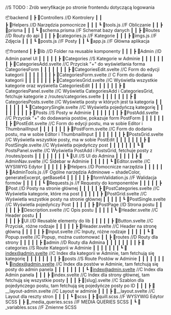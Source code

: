 //S TODO : Zrób weryfikacje po stronie frontendu dotyczącą logowania





📦backend
 ┃
 ┣ 📂Controllers //D Kontrolery
 ┃
 ┃  
 ┣ 📂Helpers //D Narzędzia pomocnicze
 ┃ ┃ 
 ┃ ┗ 📜tools.js //F Obliczanie
 ┃ 
 ┃ 
 ┣ 📂prisma
 ┃ ┃ 
 ┃ ┗ 📜schema.prisma //F Schemat bazy danych
 ┃ 
 ┃ 
 ┣ 📂Routes //D Routy do api
 ┃ ┃ 
 ┃ ┣ 📜categories.js //F Kategorie
 ┃ ┃ 
 ┃ ┣ 📜imgs.js //F Zdjęcia
 ┃ ┃ 
 ┃ ┗ 📜posts.js //F Posty
 ┃ 
 ┃ 
 ┗ 📜app.js //F Główna aplikacja


 📦frontend
 ┃ 
 ┣ 📂lib //D Folder na reusable komponenty
 ┃ ┃ 
 ┃ ┣ 📂Admin //D Admin panel UI
 ┃ ┃ ┃ 
 ┃ ┃ ┣ 📂Categories //S Kategorie w Adminie
 ┃ ┃ ┃ ┃ 
 ┃ ┃ ┃ ┣ 📜CategoriesAdd.svelte //C Przycisk "+" do wyświetlania forma CategoriesForm
 ┃ ┃ ┃ ┃ 
 ┃ ┃ ┃ ┣ 📜CategoriesEdit.svelte //C Form do edycji kategorii
 ┃ ┃ ┃ ┃ 
 ┃ ┃ ┃ ┣ 📜CategoriesForm.svelte // C Form do dodania kategorii
 ┃ ┃ ┃ ┃ 
 ┃ ┃ ┃ ┣ 📜CategoriesGrid.svelte //C Wyświetla wszystkie kategorie oraz wyświetla CategoriesEdit
 ┃ ┃ ┃ ┃ 
 ┃ ┃ ┃ ┣ 📜CategoriesPanel.svelte //C Wyświetla CategoriesAdd i CategoriesGrid, fetchuje kategorie z /routes/categories.svelte 
 ┃ ┃ ┃ ┃ 
 ┃ ┃ ┃ ┣ 📜CategoriesPosts.svelte //C Wyświetla posty w których jest ta kategoria
 ┃ ┃ ┃ ┃ 
 ┃ ┃ ┃ ┗ 📜CategorySingle.svelte //C Wyświetla pojedyńczą kategorię
 ┃ ┃ ┃
 ┃ ┃ ┃
 ┃ ┃ ┣ 📂Posts //S Posty w Adminie
 ┃ ┃ ┃ ┃ 
 ┃ ┃ ┃ ┣ 📜PostAdd.svelte //C Przycisk "+" do dodawania postów, pokazuje form PostForm
 ┃ ┃ ┃ ┃ 
 ┃ ┃ ┃ ┣ 📜PostEdit.svelte //C Form do edycji postu, ma w sobie Editor i ThumbnailInput 
 ┃ ┃ ┃ ┃ 
 ┃ ┃ ┃ ┣ 📜PostForm.svelte //C Form do dodania postu, ma w sobie Editor i ThumbnailInput
 ┃ ┃ ┃ ┃ 
 ┃ ┃ ┃ ┣ 📜PostsGrid.svelte //C Wyświetla wszystkie posty, ma w sobie PostEdit
 ┃ ┃ ┃ ┃ 
 ┃ ┃ ┃ ┣ 📜PostSingle.svelte //C Wyświetla pojedyńczy post
 ┃ ┃ ┃ ┃ 
 ┃ ┃ ┃ ┗ 📜PostsPanel.svelte //C Wyświetla PostAdd i PostsGrid, fetchuje posty z /routes/posts
 ┃ ┃ ┃
 ┃ ┃ ┃ 
 ┃ ┃ ┗ 📂UI //S UI do Admina
 ┃ ┃   ┃
 ┃ ┃   ┣ 📜AdminNav.svelte //C Sidebar w Adminie
 ┃ ┃   ┃ 
 ┃ ┃   ┗ 📜Editor.svelte //C WYSIWYG Edytor
 ┃ ┃ 
 ┃ ┃
 ┃ ┣ 📂Helpers //D Pomocnicze narzędzia
 ┃ ┃ ┃
 ┃ ┃ ┣ 📜AdminTools.js //F Ogólne narzędzia Adminowe ~ shadeColor, generateExcerpt, getBase64 
 ┃ ┃ ┃ 
 ┃ ┃ ┣ 📜formValidation.js //F Walidacja formów
 ┃ ┃ ┃ 
 ┃ ┃ ┗ 📜Requests.js //f Requesty do komponentów
 ┃ ┃
 ┃ ┃
 ┃ ┣ 📂Post //D Posty na stronie głównej
 ┃ ┃ ┃ 
 ┃ ┃ ┣ 📜PostCategories.svelte //C Wyświetla kategorie, które ma post
 ┃ ┃ ┃
 ┃ ┃ ┣ 📜PostGrid.svelte //C Wyświetla wszystkie posty na stronie głównej
 ┃ ┃ ┃
 ┃ ┃ ┗ 📜PostSingle.svelte //C Wyświetla pojedyńczy Post
 ┃ ┃
 ┃ ┃
 ┃ ┣ 📂PostPage //D Strona postu
 ┃ ┃ ┃ 
 ┃ ┃ ┣ 📜Description.svelte //C Opis postu
 ┃ ┃ ┃
 ┃ ┃ ┗ 📜Header.svelte //C Header postu
 ┃ ┃  
 ┃ ┃
 ┃ ┣ 📂UI //D Reusable elementy do lib
 ┃ ┃ ┃
 ┃ ┃ ┣ 📜Button.svelte //C Przycisk, różne rodzaje
 ┃ ┃ ┃
 ┃ ┃ ┣ 📜Header.svelte //C Header na stronę główną
 ┃ ┃ ┃
 ┃ ┃ ┣ 📜Input.svelte //C Inputy, różne rodzaje
 ┃ ┃ ┃
 ┃ ┃ ┗ 📜Popup.svelte //C Popup, można customować
 ┃
 ┃
 ┣ 📂routes //D Routy dla strony
 ┃ ┃
 ┃ ┃
 ┃ ┣ 📂admin //D Routy dla Admina
 ┃ ┃ ┃
 ┃ ┃ ┃
 ┃ ┃ ┣ 📂categories //S Route Kategorii w Adminie
 ┃ ┃ ┃ ┃
 ┃ ┃ ┃ ┗ 📜index@admin.svelte //C Index dla kategorii w Adminie, tam fetchują się kategorię
 ┃ ┃ ┃
 ┃ ┃ ┃
 ┃ ┃ ┣ 📂posts //S Route Postów w Adminie
 ┃ ┃ ┃ ┃
 ┃ ┃ ┃ ┗ 📜index@admin.svelte //C Index dla postów w Adminie, tam fetchują się posty do admin panela
 ┃ ┃ ┃
 ┃ ┃ ┃
 ┃ ┃ ┗ 📜index@admin.svelte //C Index dla Admin panela
 ┃ ┃
 ┃ ┣  📜index.svelte //C Index dla strony głównej, tam fetchują się wszystkie posty
 ┃ ┃
 ┃ ┣  📜[slug].svelte //C Szablon dla pojedyńczego postu, tam fetchują się pojedyńcze posty po ID
 ┃ ┃
 ┃ ┣  📜__layout-admin.svelte //C Layout w adminie
 ┃ ┃
 ┃ ┣  📜__layout.svelte //C Layout dla reszty stron
 ┃ ┃
 ┃ ┃
 ┗ 📂scss
   ┃
   ┣ 📜quill.scss //F WYSYWIG Edytor SCSS
   ┃
   ┣ 📜_media_queries.scss //F MEDIA QUERIES SCSS
   ┃
   ┗ 📜_variables.scss //F Zmienne SCSS